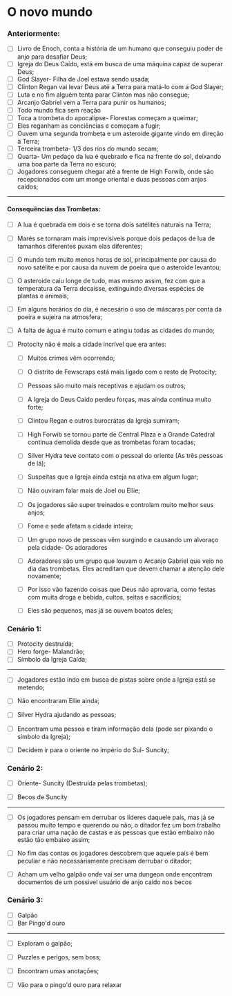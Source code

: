 # O novo mundo

### Anteriormente:

- [ ] Livro de Enoch, conta a história de um humano que conseguiu poder de anjo para desafiar Deus;
- [ ] Igreja do Deus Caído, está em busca de uma máquina capaz de superar Deus;
- [ ] God Slayer- Filha de Joel estava sendo usada;
- [ ] Clinton Regan vai levar Deus até a Terra para matá-lo com a God Slayer;
- [ ] Luta e no fim alguém tenta parar Clinton mas não consegue;
- [ ] Arcanjo Gabriel vem a Terra para punir os humanos;
- [ ] Todo mundo fica sem reação
- [ ] Toca a trombeta do apocalipse- Florestas começam a queimar;
- [ ] Eles reganham as conciências e começam a fugir;
- [ ] Ouvem uma segunda trombeta e um asteroide gigante vindo em direção à Terra;
- [ ] Terceira trombeta- 1/3 dos rios do mundo secam;
- [ ] Quarta- Um pedaço da lua é quebrado e fica na frente do sol, deixando uma boa parte da Terra no escuro;
- [ ] Jogadores conseguem chegar até a frente de High Forwib, onde são recepcionados com um monge oriental e duas pessoas com anjos caídos;

---

#### Consequências das Trombetas:

- [ ] A lua é quebrada em dois e se torna dois satélites naturais na Terra;
- [ ] Marés se tornaram mais imprevisíveis porque dois pedaços de lua de tamanhos diferentes puxam elas diferentes;
- [ ] O mundo tem muito menos horas de sol, principalmente por causa do novo satélite e por causa da nuvem de poeira que o asteroide levantou;
- [ ] O asteroide caiu longe de tudo, mas mesmo assim, fez com que a temperatura da Terra decaísse, extinguindo diversas espécies de plantas e animais;
- [ ] Em alguns horários do dia, é necesário o uso de máscaras por conta da poeira e sujeira na atmosfera;
- [ ] A falta de água é muito comum e atingiu todas as cidades do mundo;
- [ ] Protocity não é mais a cidade incrível que era antes:

  - [ ] Muitos crimes vêm ocorrendo;
  - [ ] O distrito de Fewscraps está mais ligado com o resto de Protocity;
  - [ ] Pessoas são muito mais receptivas e ajudam os outros;
  - [ ] A Igreja do Deus Caído perdeu forças, mas ainda continua muito forte;
  - [ ] Clintou Regan e outros burocrátas da Igreja sumiram;
  - [ ] High Forwib se tornou parte de Central Plaza e a Grande Catedral continua demolida desde que as trombetas foram tocadas;
  - [ ] Silver Hydra teve contato com o pessoal do oriente (As três pessoas de lá);
  - [ ] Suspeitas que a Igreja ainda esteja na ativa em algum lugar;
  - [ ] Não ouviram falar mais de Joel ou Ellie;
  - [ ] Os jogadores são super treinados e controlam muito melhor seus anjos;
  - [ ] Fome e sede afetam a cidade inteira;
  - [ ] Um grupo novo de pessoas vêm surgindo e causando um alvoraço pela cidade- Os adoradores

  - [ ] Adoradores são um grupo que louvam o Arcanjo Gabriel que veio no dia das trombetas. Eles acreditam que devem chamar a atenção dele novamente;
  - [ ] Por isso vão fazendo coisas que Deus não aprovaria, como festas com muita droga e bebida, cultos, seitas e sacrifícios;
  - [ ] Eles são pequenos, mas já se ouvem boatos deles;

### Cenário 1:

- [ ] Protocity destruída;
- [ ] Hero forge- Malandrão;
- [ ] Símbolo da Igreja Caída;

---

- [ ] Jogadores estão indo em busca de pistas sobre onde a Igreja está se metendo;
- [ ] Não encontraram Ellie ainda;
- [ ] Silver Hydra ajudando as pessoas;
- [ ] Encontram uma pessoa e tiram informação dela (pode ser pixando o símbolo da Igreja);
- [ ] Decidem ir para o oriente no império do Sul- Suncity;


### Cenário 2:

- [ ] Oriente- Suncity (Destruída pelas trombetas);
- [ ] Becos de Suncity


---

- [ ] Os jogadores pensam em derrubar os líderes daquele país, mas já se passou muito tempo e querendo ou não, o ditador fez um bom trabalho para criar uma nação de castas e as pessoas que estão embaixo não estão tão embaixo assim;
- [ ] No fim das contas os jogadores descobrem que aquele país é bem peculiar e não necessáriamente precisam derrubar o ditador;
- [ ] Acham um velho galpão onde vai ser uma dungeon onde encontram documentos de um possivel usuário de anjo caído nos becos


### Cenário 3:

- [ ] Galpão
- [ ] Bar Pingo'd ouro

---

- [ ] Exploram o galpão;
- [ ] Puzzles e perigos, sem boss;
- [ ] Encontram umas anotações;
- [ ] Vão para o pingo'd ouro para relaxar


